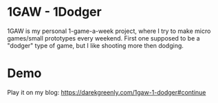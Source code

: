# 1GAW - 1Dodger

1GAW is my personal 1-game-a-week project, where I try to make micro games/small prototypes every weekend. First one supposed to be a "dodger" type of game, but I like shooting more then dodging.

# Demo

Play it on my blog: https://darekgreenly.com/1gaw-1-dodger#continue
